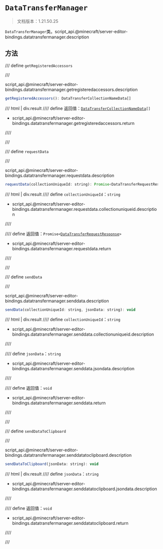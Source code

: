 # `DataTransferManager`

> 文档版本：1.21.50.25

`DataTransferManager`类。script_api.@minecraft/server-editor-bindings.datatransfermanager.description

## 方法

/// define
`getRegisteredAccessors`


///

script_api.@minecraft/server-editor-bindings.datatransfermanager.getregisteredaccessors.description

```js
getRegisteredAccessors(): DataTransferCollectionNameData[]
```

/// html | div.result
//// define
返回值：<code><a href="../datatransfercollectionnamedata/">DataTransferCollectionNameData</a>[]</code>

- script_api.@minecraft/server-editor-bindings.datatransfermanager.getregisteredaccessors.return


////

///


/// define
`requestData`


///

script_api.@minecraft/server-editor-bindings.datatransfermanager.requestdata.description

```js
requestData(collectionUniqueId: string): Promise<DataTransferRequestResponse>
```

/// html | div.result
//// define
`collectionUniqueId`：`string`

- script_api.@minecraft/server-editor-bindings.datatransfermanager.requestdata.collectionuniqueid.description


////

//// define
返回值：<code>Promise&lt;<a href="../datatransferrequestresponse/">DataTransferRequestResponse</a>&gt;</code>

- script_api.@minecraft/server-editor-bindings.datatransfermanager.requestdata.return


////

///


/// define
`sendData`


///

script_api.@minecraft/server-editor-bindings.datatransfermanager.senddata.description

```js
sendData(collectionUniqueId: string, jsonData: string): void
```

/// html | div.result
//// define
`collectionUniqueId`：`string`

- script_api.@minecraft/server-editor-bindings.datatransfermanager.senddata.collectionuniqueid.description


////

//// define
`jsonData`：`string`

- script_api.@minecraft/server-editor-bindings.datatransfermanager.senddata.jsondata.description


////

//// define
返回值：`void`

- script_api.@minecraft/server-editor-bindings.datatransfermanager.senddata.return


////

///


/// define
`sendDataToClipboard`


///

script_api.@minecraft/server-editor-bindings.datatransfermanager.senddatatoclipboard.description

```js
sendDataToClipboard(jsonData: string): void
```

/// html | div.result
//// define
`jsonData`：`string`

- script_api.@minecraft/server-editor-bindings.datatransfermanager.senddatatoclipboard.jsondata.description


////

//// define
返回值：`void`

- script_api.@minecraft/server-editor-bindings.datatransfermanager.senddatatoclipboard.return


////

///

